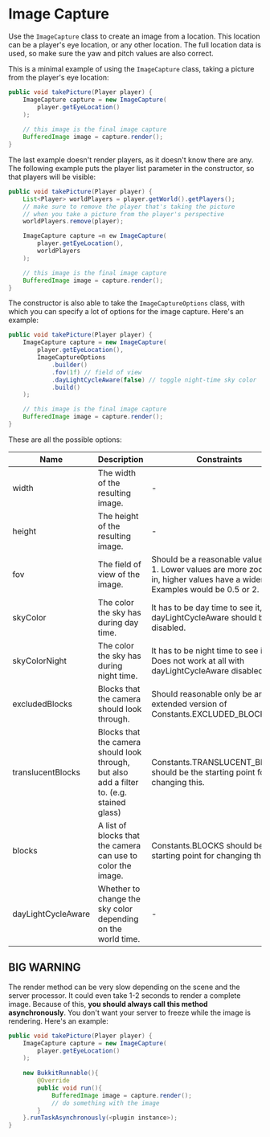 # Image Capture
Use the `ImageCapture` class to create an image from a location.
This location can be a player's eye location, or any other location.
The full location data is used, so make sure the yaw and pitch values are also correct.

This is a minimal example of using the `ImageCapture` class,
taking a picture from the player's eye location:
```java
public void takePicture(Player player) {
    ImageCapture capture = new ImageCapture(
        player.getEyeLocation()
    );
    
    // this image is the final image capture
    BufferedImage image = capture.render();
}
```

The last example doesn't render players, as it doesn't know there are any.
The following example puts the player list parameter in the constructor,
so that players will be visible:
```java
public void takePicture(Player player) {
    List<Player> worldPlayers = player.getWorld().getPlayers();
    // make sure to remove the player that's taking the picture
    // when you take a picture from the player's perspective
    worldPlayers.remove(player);

    ImageCapture capture =n ew ImageCapture(
        player.getEyeLocation(),
        worldPlayers
    );

    // this image is the final image capture
    BufferedImage image = capture.render();
}
```

The constructor is also able to take the `ImageCaptureOptions` class,
with which you can specify a lot of options for the image capture.
Here's an example:
```java
public void takePicture(Player player) {
    ImageCapture capture = new ImageCapture(
        player.getEyeLocation(),
        ImageCaptureOptions
            .builder()
            .fov(1f) // field of view
            .dayLightCycleAware(false) // toggle night-time sky color
            .build()
    );

    // this image is the final image capture
    BufferedImage image = capture.render();
}
```

These are all the possible options:

| Name               	| Description                                                                                	| Constraints                                                                                                                        	|
|--------------------	|--------------------------------------------------------------------------------------------	|------------------------------------------------------------------------------------------------------------------------------------	|
| width              	| The width of the resulting image.                                                          	| -                                                                                                                                  	|
| height             	| The height of the resulting image.                                                         	| -                                                                                                                                  	|
| fov                	| The field of view of the image.                                                            	| Should be a reasonable value near 1. Lower values are more zoomed in, higher values have a wider view. Examples would be 0.5 or 2. 	|
| skyColor           	| The color the sky has during day time.                                                     	| It has to be day time to see it, or dayLightCycleAware should be disabled.                                                         	|
| skyColorNight      	| The color the sky has during night time.                                                   	| It has to be night time to see it. Does not work at all with dayLightCycleAware disabled.                                          	|
| excludedBlocks     	| Blocks that the camera should look through.                                                	| Should reasonable only be an extended version of Constants.EXCLUDED_BLOCKS.                                                        	|
| translucentBlocks  	| Blocks that the camera should look through, but also add a filter to. (e.g. stained glass) 	| Constants.TRANSLUCENT_BLOCKS should be the starting point for changing this.                                                       	|
| blocks             	| A list of blocks that the camera can use to color the image.                               	| Constants.BLOCKS should be the starting point for changing this.                                                                   	|
| dayLightCycleAware 	| Whether to change the sky color depending on the world time.                               	| -                                                                                                                                  	|

## BIG WARNING
The render method can be very slow depending on the scene and the server processor.
It could even take 1-2 seconds to render a complete image.
Because of this, **you should always call this method asynchronously**.
You don't want your server to freeze while the image is rendering.
Here's an example:
```java
public void takePicture(Player player) {
    ImageCapture capture = new ImageCapture(
        player.getEyeLocation()
    );
    
    new BukkitRunnable(){
        @Override
        public void run(){
            BufferedImage image = capture.render();
            // do something with the image
        }
    }.runTaskAsynchronously(<plugin instance>);
}
```
